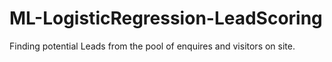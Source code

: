 # ML-LogisticRegression-LeadScoring
Finding potential Leads from the pool of enquires and visitors on site.
